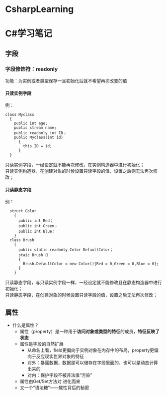 # CsharpLearning
# C#学习笔记
## 字段
### 字段修饰符：readonly
功能：为实例或者类型保存一旦初始化后就不希望再次改变的值
#### 只读实例字段
例：  
~~~
class Myclass  
  {   
    public int age;  
    public stream name;  
    public readonly int ID；  
    public Myclass(int id)  
      {  
        this.ID = id;  
      }  
  }
~~~
只读实例字段，一经设定就不能再次修改，在实例构造器中进行初始化；  
只读实例构造器，在创建对象的时候设置只读字段的值，设置之后则无法再次修改；  
#### 只读静态字段
例：  
~~~
  struct Color  
    {  
      public int Red；  
      public int Green；  
      public int Blue；  
    }  
  class Brush  
    {  
      public static readonly Color DefaultColor；  
      staic Brush（）  
      {  
        Brush.DefaultColor = new Color(){Red = 0,Green = 0,Blue = 0};  
      }  
    }  
~~~
只读静态字段，与只读实例字段一样，一经设定就不能修改且在静态构造器中进行初始化；  
只读静态字段，在创建对象的时候设置只读字段的值，设置之后无法再次修改；  
## 属性
- 什么是属性？
  - 属性（property）是一种用于**访问对象或类型的特征**的成员，**特征反映了状态**
  - 属性是字段的自然扩展
    - 从命名上看，field更偏向于实例对象在内存中的布局，property更偏向于反应现实世界对象的特征
    - 对外：暴露数据，数据是可以储存在字段里面的，也可以是动态计算出来的
    - 对内：保护字段不被非法值“污染”
  - 属性由Get/Set方法对 进化而来
  - 又一个“语法糖”——属性背后的秘密
